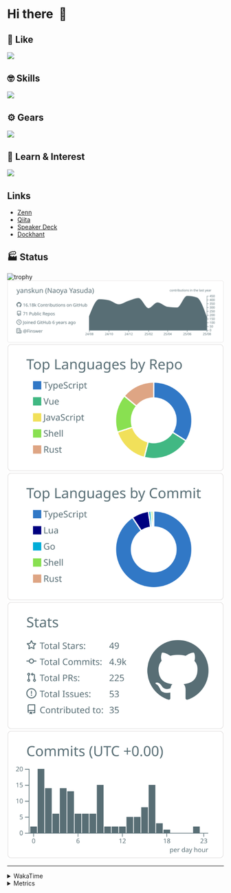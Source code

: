 # Hi there&nbsp; :wave:

## 💌 Like
<img src="https://go-skill-icons.vercel.app/api/icons?i=github" />

## 🤓 Skills
<img src="https://go-skill-icons.vercel.app/api/icons?i=js,ts,vue,nuxtjs,react,nextjs,go,lua,git" />

## ⚙️ Gears
<img src="https://go-skill-icons.vercel.app/api/icons?i=neovim,vscode,githubcopilot,alacritty,tmux" />

## 📖 Learn & Interest
<img src="https://go-skill-icons.vercel.app/api/icons?i=rust,deno,css,zig,playwright,githubactions,storybook,netlify,eslint" />

## Links
- [Zenn](https://zenn.dev/yanskun)
- [Qiita](https://qiita.com/yanskun)
- [Speaker Deck](https://speakerdeck.com/yanskun)
- [Dockhant](https://www.dockhunt.com/users/yanskun)

<!-- https://github.com/ryo-ma/github-profile-trophy -->

## 🏭 Status

<img src="https://github-profile-trophy.vercel.app/?username=yanskun&theme=onedark&row=1" alt="trophy">

<!-- https://github.com/vn7n24fzkq/github-profile-summary-cards -->
<picture>
  <source media="(prefers-color-scheme: dark)" srcset="https://raw.githubusercontent.com/yanskun/yanskun/master/profile-summary-card-output/nord_dark/0-profile-details.svg">
 <img src="https://raw.githubusercontent.com/yanskun/yanskun/master/profile-summary-card-output/default/0-profile-details.svg">
</picture>
<br>
<picture>
  <source media="(prefers-color-scheme: dark)" srcset="https://raw.githubusercontent.com/yanskun/yanskun/master/profile-summary-card-output/nord_dark/1-repos-per-language.svg">
 <img src="https://raw.githubusercontent.com/yanskun/yanskun/master/profile-summary-card-output/default/1-repos-per-language.svg">
</picture>
<picture>
  <source media="(prefers-color-scheme: dark)" srcset="https://raw.githubusercontent.com/yanskun/yanskun/master/profile-summary-card-output/nord_dark/2-most-commit-language.svg">
 <img src="https://raw.githubusercontent.com/yanskun/yanskun/master/profile-summary-card-output/default/2-most-commit-language.svg">
</picture>
<br>
<picture>
  <source media="(prefers-color-scheme: dark)" srcset="https://raw.githubusercontent.com/yanskun/yanskun/master/profile-summary-card-output/nord_dark/3-stats.svg">
 <img src="https://raw.githubusercontent.com/yanskun/yanskun/master/profile-summary-card-output/default/3-stats.svg">
</picture>
<picture>
  <source media="(prefers-color-scheme: dark)" srcset="https://raw.githubusercontent.com/yanskun/yanskun/master/profile-summary-card-output/nord_dark/4-productive-time.svg">
 <img src="https://raw.githubusercontent.com/yanskun/yanskun/master/profile-summary-card-output/default/4-productive-time.svg">
</picture>

---

<details>
  <summary>WakaTime</summary>
<!--START_SECTION:waka-->
![Code Time](http://img.shields.io/badge/Code%20Time-2%2C520%20hrs%2047%20mins-blue)

**🐱 My GitHub Data** 

> 📦 156.0 kB Used in GitHub's Storage 
 > 
> 🏆 2,806 Contributions in the Year 2025
 > 
> 💼 Opted to Hire
 > 
> 📜 132 Public Repositories 
 > 
> 🔑 6 Private Repositories 
 > 
**I'm an Early 🐤** 

```text
🌞 Morning                32553 commits       ████░░░░░░░░░░░░░░░░░░░░░   16.25 % 
🌆 Daytime                123606 commits      ███████████████░░░░░░░░░░   61.70 % 
🌃 Evening                40337 commits       █████░░░░░░░░░░░░░░░░░░░░   20.14 % 
🌙 Night                  3823 commits        ░░░░░░░░░░░░░░░░░░░░░░░░░   01.91 % 
```
📅 **I'm Most Productive on Tuesday** 

```text
Monday                   31826 commits       ████░░░░░░░░░░░░░░░░░░░░░   15.89 % 
Tuesday                  44599 commits       ██████░░░░░░░░░░░░░░░░░░░   22.26 % 
Wednesday                42377 commits       █████░░░░░░░░░░░░░░░░░░░░   21.15 % 
Thursday                 38299 commits       █████░░░░░░░░░░░░░░░░░░░░   19.12 % 
Friday                   36620 commits       █████░░░░░░░░░░░░░░░░░░░░   18.28 % 
Saturday                 2221 commits        ░░░░░░░░░░░░░░░░░░░░░░░░░   01.11 % 
Sunday                   4377 commits        █░░░░░░░░░░░░░░░░░░░░░░░░   02.19 % 
```


📊 **This Week I Spent My Time On** 

```text
🕑︎ Time Zone: Asia/Tokyo

💬 Programming Languages: 
TypeScript               21 hrs 4 mins       ████████████████████░░░░░   79.04 % 
Markdown                 3 hrs 26 mins       ███░░░░░░░░░░░░░░░░░░░░░░   12.94 % 
Other                    1 hr 8 mins         █░░░░░░░░░░░░░░░░░░░░░░░░   04.29 % 
Bash                     31 mins             ░░░░░░░░░░░░░░░░░░░░░░░░░   01.98 % 
CSS                      17 mins             ░░░░░░░░░░░░░░░░░░░░░░░░░   01.07 % 

🔥 Editors: 
Neovim                   24 hrs 22 mins      ███████████████████████░░   91.47 % 
VS Code                  2 hrs 16 mins       ██░░░░░░░░░░░░░░░░░░░░░░░   08.53 % 

💻 Operating System: 
Mac                      26 hrs 39 mins      █████████████████████████   100.00 % 
```


 Last Updated on 15/08/2025 05:35:25 UTC
<!--END_SECTION:waka-->
</details>

<details>
  <summary>Metrics</summary>
  <img src="https://github.com/yanskun/yanskun/blob/main/github-metrics.svg" alt="Metrics">
</details>
